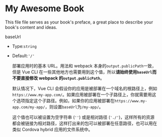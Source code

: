 # My Awesome Book

This file file serves as your book's preface, a great place to describe your book's content and ideas.

  
baseUrl

* Type:`string`

* Default:`'/'`

  部署应用时的基本 URL。用法和 webpack 本身的`output.publicPath`一致，但是 Vue CLI 在一些其他地方也需要用到这个值，所以**请始终使用`baseUrl`而不要直接修改 webpack 的`output.publicPath`**。

  默认情况下，Vue CLI 会假设你的应用是被部署在一个域名的根路径上，例如`https://www.my-app.com/`。如果应用被部署在一个子路径上，你就需要用这个选项指定这个子路径。例如，如果你的应用被部署在`https://www.my-app.com/my-app/`，则设置`baseUrl`为`/my-app/`。

  这个值也可以被设置为空字符串 \(`''`\) 或是相对路径 \(`'./'`\)，这样所有的资源都会被链接为相对路径，这样打出来的包可以被部署在任意路径，也可以用在类似 Cordova hybrid 应用的文件系统中。



